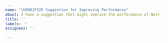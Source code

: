 ```yaml
---
name: "\U0001F525 Suggestion for Improving Performance"
about: I have a suggestion that might improve the performance of Nest ✨
title: ''
labels: ''
assignees: ''

---
```



